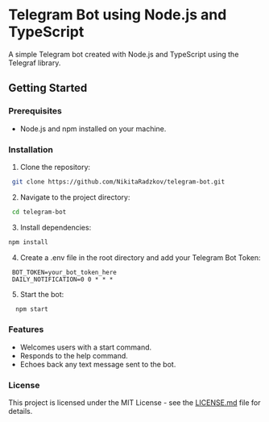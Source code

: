 # Telegram Bot using Node.js and TypeScript

A simple Telegram bot created with Node.js and TypeScript using the Telegraf library.

## Getting Started

### Prerequisites

- Node.js and npm installed on your machine.

### Installation

1. Clone the repository:

  ```bash
   git clone https://github.com/NikitaRadzkov/telegram-bot.git
  ```

2. Navigate to the project directory:

  ```bash
   cd telegram-bot
  ```

3. Install dependencies:

  ```bash
  npm install
  ```

4. Create a .env file in the root directory and add your Telegram Bot Token:

  ```dotenv
   BOT_TOKEN=your_bot_token_here
   DAILY_NOTIFICATION=0 0 * * *
  ```

5. Start the bot:

  ```bash
    npm start
  ```

### Features

- Welcomes users with a start command.
- Responds to the help command.
- Echoes back any text message sent to the bot.


### License

This project is licensed under the MIT License - see the [LICENSE.md](./LICENSE.md) file for details.